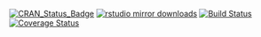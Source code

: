 
<!-- README.md is generated from README.Rmd. Please edit that file -->
[![CRAN\_Status\_Badge](http://www.r-pkg.org/badges/version/dssatr)](https://cran.r-project.org/package=dssatr) [![rstudio mirror downloads](http://cranlogs.r-pkg.org/badges/grand-total/dssatr)](https://github.com/metacran/cranlogs.app) [![Build Status](https://api.travis-ci.org/bocinsky/dssatr.png)](https://travis-ci.org/bocinsky/dssatr) [![Coverage Status](https://img.shields.io/codecov/c/github/NA/NA/master.svg)](https://codecov.io/github/NA/NA?branch=master)
